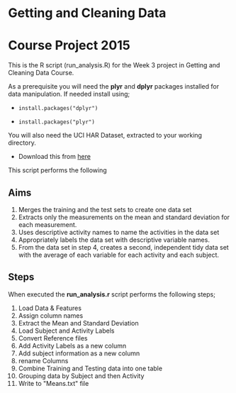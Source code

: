 <h1>Getting and Cleaning Data</h1>

<h1>Course Project 2015</h1>

<p>This is the R script (run_analysis.R) for the Week 3 project in Getting and Cleaning Data Course. </p>

<p>As a prerequisite you will need the <strong>plyr</strong> and <strong>dplyr</strong> packages installed for data manipulation.
If needed install using;</p>

<ul>
<li><p><code>install.packages("dplyr")</code> </p></li>
<li><p><code>install.packages("plyr")</code></p></li>
</ul>

<p>You will also need the UCI HAR Dataset, extracted to your working directory.</p>

<ul>
<li>Download this from <a href="https://d396qusza40orc.cloudfront.net/getdata%2Fprojectfiles%2FUCI%20HAR%20Dataset.zip">here</a></li>
</ul>

<p>This script performs the following</p>

<h2>Aims</h2>

<ol>
<li>Merges the training and the test sets to create one data set</li>
<li>Extracts only the measurements on the mean and standard deviation for each measurement.</li>
<li>Uses descriptive activity names to name the activities in the data set</li>
<li>Appropriately labels the data set with descriptive variable names.</li>
<li>From the data set in step 4, creates a second, independent tidy data set with the average of each variable for each activity and each subject.</li>
</ol>

<h2>Steps</h2>

<p>When executed the <strong>run_analysis.r</strong> script performs the following steps;</p>

<ol>
<li>Load Data &amp; Features</li>
<li>Assign column names</li>
<li>Extract the Mean and Standard Deviation</li>
<li>Load Subject and Activity Labels</li>
<li>Convert Reference files</li>
<li>Add Activity Labels as a new column</li>
<li>Add subject information as a new column</li>
<li>rename Columns</li>
<li>Combine Training and Testing data into one table</li>
<li>Grouping data by Subject and then Activity</li>
<li>Write to "Means.txt" file</li>
</ol>
